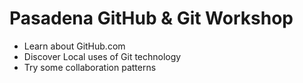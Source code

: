 # Pasadena GitHub & Git Workshop

* Learn about GitHub.com
* Discover Local uses of Git technology
* Try some collaboration patterns
